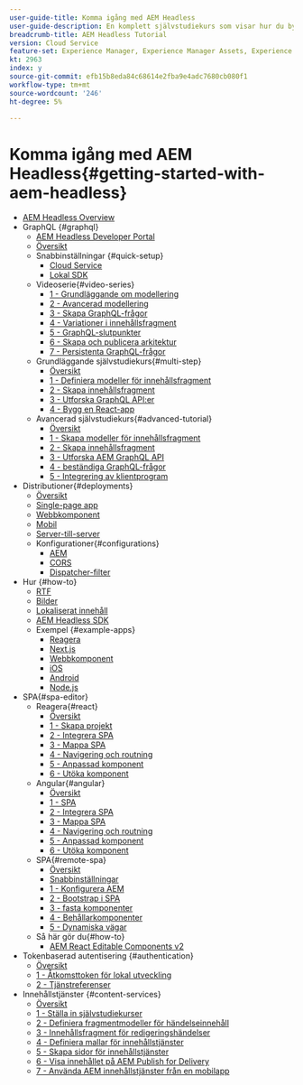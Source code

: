 ```yaml
---
user-guide-title: Komma igång med AEM Headless
user-guide-description: En komplett självstudiekurs som visar hur du bygger upp och visar innehåll med hjälp av AEM Headless.
breadcrumb-title: AEM Headless Tutorial
version: Cloud Service
feature-set: Experience Manager, Experience Manager Assets, Experience Manager Sites
kt: 2963
index: y
source-git-commit: efb15b8eda84c68614e2fba9e4adc7680cb080f1
workflow-type: tm+mt
source-wordcount: '246'
ht-degree: 5%

---
```



# Komma igång med AEM Headless{#getting-started-with-aem-headless}

+ [AEM Headless Overview](./overview.md)
+ GraphQL {#graphql}
   + [AEM Headless Developer Portal](https://experienceleague.adobe.com/landing/experience-manager/headless/developer.html)
   + [Översikt](./graphql/overview.md)
   + Snabbinställningar {#quick-setup}
      + [Cloud Service](./graphql/quick-setup/cloud-service.md)
      + [Lokal SDK](./graphql/quick-setup/local-sdk.md)
   + Videoserie{#video-series}
      + [1 - Grundläggande om modellering](./graphql/video-series/modeling-basics.md)
      + [2 - Avancerad modellering](./graphql/video-series/advanced-modeling.md)
      + [3 - Skapa GraphQL-frågor](./graphql/video-series/creating-graphql-queries.md)
      + [4 - Variationer i innehållsfragment](./graphql/video-series/content-fragment-variations.md)
      + [5 - GraphQL-slutpunkter](./graphql/video-series/graphql-endpoints.md)
      + [6 - Skapa och publicera arkitektur](./graphql/video-series/author-publish-architecture.md)
      + [7 - Persistenta GraphQL-frågor](./graphql/video-series/graphql-persisted-queries.md)
   + Grundläggande självstudiekurs{#multi-step}
      + [Översikt](./graphql/multi-step/overview.md)
      + [1 - Definiera modeller för innehållsfragment](./graphql/multi-step/content-fragment-models.md)
      + [2 - Skapa innehållsfragment](./graphql/multi-step/author-content-fragments.md)
      + [3 - Utforska GraphQL API:er](./graphql/multi-step/explore-graphql-api.md)
      + [4 - Bygg en React-app](./graphql/multi-step/graphql-and-react-app.md)
   + Avancerad självstudiekurs{#advanced-tutorial}
      + [Översikt](/help/headless-tutorial/graphql/advanced-graphql/overview.md)
      + [1 - Skapa modeller för innehållsfragment](/help/headless-tutorial/graphql/advanced-graphql/create-content-fragment-models.md)
      + [2 - Skapa innehållsfragment](/help/headless-tutorial/graphql/advanced-graphql/author-content-fragments.md)
      + [3 - Utforska AEM GraphQL API](/help/headless-tutorial/graphql/advanced-graphql/explore-graphql-api.md)
      + [4 - beständiga GraphQL-frågor](/help/headless-tutorial/graphql/advanced-graphql/graphql-persisted-queries.md)
      + [5 - Integrering av klientprogram](/help/headless-tutorial/graphql/advanced-graphql/client-application-integration.md)
+ Distributioner{#deployments}
   + [Översikt](./graphql/deployment/overview.md)
   + [Single-page app](./graphql/deployment/spa.md)
   + [Webbkomponent](./graphql/deployment/web-component.md)
   + [Mobil](./graphql/deployment/mobile.md)
   + [Server-till-server](./graphql/deployment/server-to-server.md)
   + Konfigurationer{#configurations}
      + [AEM](./graphql/deployment/configurations/aem-hosts.md)
      + [CORS](./graphql/deployment/configurations/cors.md)
      + [Dispatcher-filter](./graphql/deployment/configurations/dispatcher-filters.md)
+ Hur {#how-to}
   + [RTF](./graphql/how-to/rich-text.md)
   + [Bilder](./graphql/how-to/images.md)
   + [Lokaliserat innehåll](./graphql/how-to/localized-content.md)
   + [AEM Headless SDK](./graphql/how-to/aem-headless-sdk.md)
   + Exempel {#example-apps}
      + [Reagera](./graphql/example-apps/react-app.md)
      + [Next.js](./graphql/example-apps/next-js.md)
      + [Webbkomponent](./graphql/example-apps/web-component.md)
      + [iOS](./graphql/example-apps/ios-swiftui-app.md)
      + [Android](./graphql/example-apps/android-app.md)
      + [Node.js](./graphql/example-apps/server-to-server-app.md)
+ SPA{#spa-editor}
   + Reagera{#react}
      + [Översikt](./spa-editor/react/overview.md)
      + [1 - Skapa projekt](./spa-editor/react/create-project.md)
      + [2 - Integrera SPA](./spa-editor/react/integrate-spa.md)
      + [3 - Mappa SPA](./spa-editor/react/map-components.md)
      + [4 - Navigering och routning](./spa-editor/react/navigation-routing.md)
      + [5 - Anpassad komponent](./spa-editor/react/custom-component.md)
      + [6 - Utöka komponent](./spa-editor/react/extend-component.md)
   + Angular{#angular}
      + [Översikt](./spa-editor/angular/overview.md)
      + [1 - SPA](./spa-editor/angular/create-project.md)
      + [2 - Integrera SPA](./spa-editor/angular/integrate-spa.md)
      + [3 - Mappa SPA](./spa-editor/angular/map-components.md)
      + [4 - Navigering och routning](./spa-editor/angular/navigation-routing.md)
      + [5 - Anpassad komponent](./spa-editor/angular/custom-component.md)
      + [6 - Utöka komponent](./spa-editor/angular/extend-component.md)
   + SPA{#remote-spa}
      + [Översikt](./spa-editor/remote-spa/overview.md)
      + [Snabbinställningar](./spa-editor/remote-spa/quick-setup.md)
      + [1 - Konfigurera AEM](./spa-editor/remote-spa/aem-configure.md)
      + [2 - Bootstrap i SPA](./spa-editor/remote-spa/spa-bootstrap.md)
      + [3 - fasta komponenter](./spa-editor/remote-spa/spa-fixed-component.md)
      + [4 - Behållarkomponenter](./spa-editor/remote-spa/spa-container-component.md)
      + [5 - Dynamiska vägar](./spa-editor/remote-spa/spa-dynamic-routes.md)
   + Så här gör du{#how-to}
      + [AEM React Editable Components v2](./spa-editor/how-to/react-core-components-v2.md)
+ Tokenbaserad autentisering {#authentication}
   + [Översikt](./authentication/overview.md)
   + [1 - Åtkomsttoken för lokal utveckling](./authentication/local-development-access-token.md)
   + [2 - Tjänstreferenser](./authentication/service-credentials.md)
+ Innehållstjänster {#content-services}
   + [Översikt](./content-services/overview.md)
   + [1 - Ställa in självstudiekurser](./content-services/chapter-1.md)
   + [2 - Definiera fragmentmodeller för händelseinnehåll](./content-services/chapter-2.md)
   + [3 - Innehållsfragment för redigeringshändelser](./content-services/chapter-3.md)
   + [4 - Definiera mallar för innehållstjänster](./content-services/chapter-4.md)
   + [5 - Skapa sidor för innehållstjänster](./content-services/chapter-5.md)
   + [6 - Visa innehållet på AEM Publish for Delivery](./content-services/chapter-6.md)
   + [7 - Använda AEM innehållstjänster från en mobilapp](./content-services/chapter-7.md)
